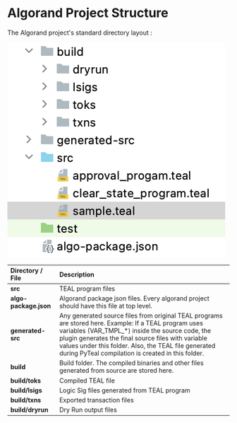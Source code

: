 # Algorand Project Structure

The Algorand project's standard directory layout :

![](.gitbook/assets/package-structure%20%281%29.png)

| Directory / File | Description |
| :--- | :--- |
| **src** | TEAL program files |
| **algo-package.json** | Algorand package json files. Every algorand project should have this file at top level. |
| **generated-src** | Any generated source files from original TEAL programs are stored here. Example: If a TEAL program uses variables \(VAR\_TMPL\_\*\) inside the source code, the plugin generates the final source files with variable values under this folder. Also, the TEAL file generated during PyTeal compilation is  created in this folder. |
| **build** | Build folder. The compiled binaries and other files generated from source are stored here. |
| **build/toks** | Compiled TEAL file |
| **build/lsigs** | Logic Sig files generated from TEAL program |
| **build/txns** | Exported transaction files |
| **build/dryrun** | Dry Run output files |

